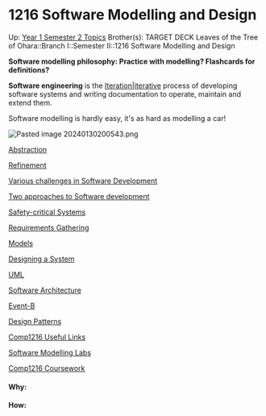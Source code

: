 # 1216 Software Modelling and Design

Up: [Year 1 Semester 2 Topics](year_1_semester_2_topics)
Brother(s):
TARGET DECK
Leaves of the Tree of Ohara::Branch I::Semester II::1216 Software Modelling and Design

**Software modelling philosophy: Practice with modelling? Flashcards for definitions?**

**Software engineering** is the [Iteration|iterative](iteration|iterative) process of developing software systems and writing documentation to operate, maintain and extend them.

Software modelling is hardly easy, it's as hard as modelling a car!

![Pasted image 20240130200543.png](pasted_image_20240130200543.png)

[Abstraction](abstraction)

[Refinement](refinement)

[Various challenges in Software Development](various_challenges_in_software_development)

[Two approaches to Software development](two_approaches_to_software_development)

[Safety-critical Systems](safety-critical_systems)

[Requirements Gathering](requirements_gathering)

[Models](models)

[Designing a System](designing_a_system)

[UML](uml)

[Software Architecture](software_architecture)

[Event-B](event-b)

[Design Patterns](design_patterns)

[Comp1216 Useful Links](comp1216_useful_links)

[Software Modelling Labs](software_modelling_labs)

[Comp1216 Coursework](comp1216_coursework)


























#### Why:
#### How:









